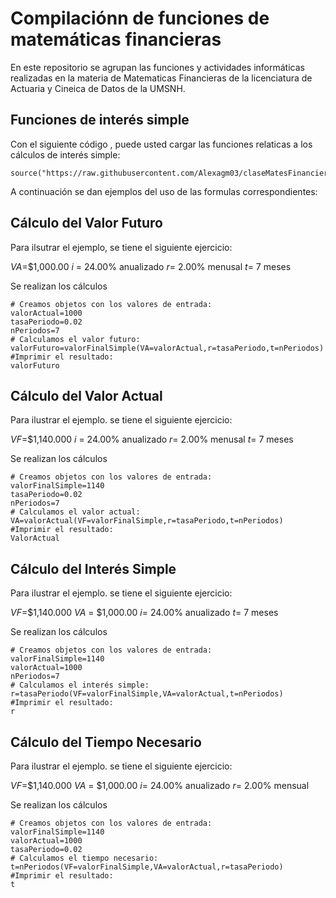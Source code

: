 # Compilaciónn de funciones de matemáticas financieras

En este repositorio se agrupan las funciones y actividades informáticas realizadas en la materia de Matematicas Financieras de la licenciatura de Actuaria y Cineica de Datos de la UMSNH. 

## Funciones de interés simple 

Con el siguiente código , puede usted cargar las funciones relaticas a los cálculos de interés simple: 
```{r}
source("https://raw.githubusercontent.com/Alexagm03/claseMatesFinancieras2024/refs/heads/main/formulasInteresSimple.R")
```
A continuación se dan ejemplos del uso de las formulas correspondientes: 

## Cálculo del Valor Futuro 

Para ilsutrar el ejemplo, se tiene el siguiente ejercicio: 

$VA$=$1,000.00
$i$ = 24.00% anualizado
$r$= 2.00% menusal
$t$= 7 meses 

Se realizan los cálculos
```{r}
# Creamos objetos con los valores de entrada: 
valorActual=1000
tasaPeriodo=0.02
nPeriodos=7
# Calculamos el valor futuro: 
valorFuturo=valorFinalSimple(VA=valorActual,r=tasaPeriodo,t=nPeriodos)
#Imprimir el resultado:
valorFuturo
```
## Cálculo del Valor Actual 

Para ilustrar el ejemplo. se tiene el siguiente ejercicio: 

$VF$=$1,140.000
$i$ = 24.00% anualizado
$r$= 2.00% menusal
$t$= 7 meses 

Se realizan los cálculos
```{r}
# Creamos objetos con los valores de entrada: 
valorFinalSimple=1140
tasaPeriodo=0.02
nPeriodos=7
# Calculamos el valor actual: 
VA=valorActual(VF=valorFinalSimple,r=tasaPeriodo,t=nPeriodos)
#Imprimir el resultado:
ValorActual
```

## Cálculo del Interés Simple 

Para ilustrar el ejemplo. se tiene el siguiente ejercicio: 

$VF$=$1,140.000
$VA$ = $1,000.00
$i$= 24.00% anualizado
$t$= 7 meses 

Se realizan los cálculos
```{r}
# Creamos objetos con los valores de entrada: 
valorFinalSimple=1140
valorActual=1000
nPeriodos=7
# Calculamos el interés simple: 
r=tasaPeriodo(VF=valorFinalSimple,VA=valorActual,t=nPeriodos)
#Imprimir el resultado:
r
```

## Cálculo del Tiempo Necesario  

Para ilustrar el ejemplo. se tiene el siguiente ejercicio: 

$VF$=$1,140.000
$VA$ = $1,000.00
$i$= 24.00% anualizado
$r$= 2.00% mensual 

Se realizan los cálculos
```{r}
# Creamos objetos con los valores de entrada: 
valorFinalSimple=1140
valorActual=1000
tasaPeriodo=0.02
# Calculamos el tiempo necesario: 
t=nPeriodos(VF=valorFinalSimple,VA=valorActual,r=tasaPeriodo)
#Imprimir el resultado:
t
```
